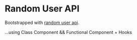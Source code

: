 # Random User API

Bootstrapped with [random user api](https://api.randomuser.me).

...using Class Component && Functional Component + Hooks

